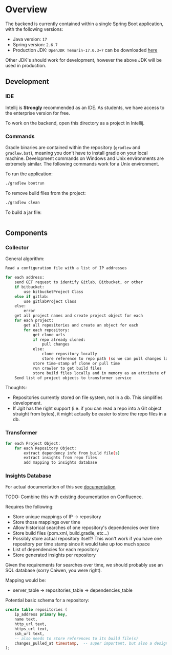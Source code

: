 # Overview

The backend is currently contained within a single Spring Boot application, with the following versions:

- Java version: `17`
- Spring version: `2.6.7`
- Production JDK: `OpenJDK Temurin-17.0.3+7` can be downloaded [here](https://adoptium.net/temurin/releases/)

Other JDK's should work for development, however the above JDK will be used in production.


## Development

### IDE

Intellij is **Strongly** recommended as an IDE. As students, we have access to the enterprise version for free.

To work on the backend, open this directory as a project in Intellij.

### Commands

Gradle binaries are contained within the repository (`gradlew` and `gradlew.bat`), meaning you don't have to install gradle on your local machine. Development commands on Windows and Unix environments are extremely similar. The following commands work for a Unix environment.

To run the application:

```Bash
./gradlew bootrun
```

To remove build files from the project:

```Bash
./gradlew clean
```

To build a jar file:

```Bash./gradlew clean build
```

## Components

### Collector

General algorithm:

```Bash
Read a configuration file with a list of IP addresses

for each address:
	send GET request to identify Gitlab, Bitbucket, or other
	if bitbucket:
		use bitbucketProject Class
	else if gitlab:
		use gitlabProject Class
	else:
		error
	get all project names and create project object for each
	for each project:
		get all repositories and create an object for each
		for each repository:
			get clone urls
			if repo already cloned:
				pull changes
			else:
				clone repository locally
				store reference to repo path (so we can pull changes later)
			store time-stamp of clone or pull time
			run crawler to get build files
			store build files locally and in memory as an attribute of repo class
	Send list of project objects to transformer service
```

Thoughts:

- Repositories currently stored on file system, not in a db. This simplifies development.
- If Jgit has the right support (i.e. if you can read a repo into a Git object straight from bytes), it might actually be easier to store the repo files in a db.

### Transformer

```Bash
for each Project Object:
	for each Repository Object:
		extract dependency info from build file(s)
		extract insights from repo files
		add mapping to insights database
```
	
### Insights Database

For actual documentation of this see [documentation](https://confluence.cis.unimelb.edu.au:8443/display/SWEN900132022TZ/Dependency+Resolver)

TODO: Combine this with existing documentation on Confluence.

Requires the following:

- Store unique mappings of IP -> repository
- Store those mappings over time
- Allow historical searches of one repository's dependencies over time
- Store build files (pom.xml, build.gradle, etc...)
- Possibly store actual repository itself? This won't work if you have one repository per time stamp since it would take up too much space
- List of dependencies for each repository
- Store generated insights per repository

Given the requirements for searches over time, we should probably use an SQL database (sorry Caiwen, you were right).

Mapping would be:

- server_table -> repositories_table -> dependencies_table

Potential basic schema for a repository:

```SQL
create table repositories (
    ip_address primary key,
    name text,
    http_url text,
    https_url text,
    ssh_url text,
    -- also needs to store references to its build file(s)
    changes_pulled_at timestamp,  -- super important, but also a design contraint
);
```
